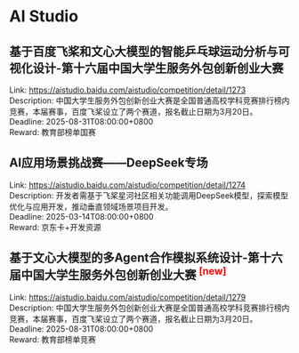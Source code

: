 # AI Studio



## 基于百度飞桨和文心大模型的智能乒乓球运动分析与可视化设计-第十六届中国大学生服务外包创新创业大赛

Link: https://aistudio.baidu.com/aistudio/competition/detail/1273  
Description: 中国大学生服务外包创新创业大赛是全国普通高校学科竞赛排行榜内竞赛，本届赛事，百度飞桨设立了两个赛道，报名截止日期为3月20日。  
Deadline: 2025-08-31T08:00:00+0800  
Reward: 教育部榜单国赛  


## AI应用场景挑战赛——DeepSeek专场

Link: https://aistudio.baidu.com/aistudio/competition/detail/1274  
Description: 开发者需基于飞桨星河社区相关功能调用DeepSeek模型，探索模型优化与应用开发，推动垂直领域场景项目开发。  
Deadline: 2025-03-14T08:00:00+0800  
Reward: 京东卡+开发资源  


## 基于文心大模型的多Agent合作模拟系统设计-第十六届中国大学生服务外包创新创业大赛 <sup style="color:red">[new]<sup>  

Link: https://aistudio.baidu.com/aistudio/competition/detail/1279  
Description: 中国大学生服务外包创新创业大赛是全国普通高校学科竞赛排行榜内竞赛，本届赛事，百度飞桨设立了两个赛道，报名截止日期为3月20日。  
Deadline: 2025-08-31T08:00:00+0800  
Reward: 教育部榜单竞赛  

